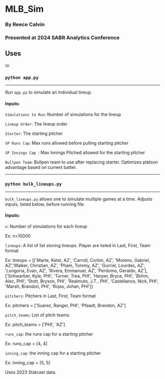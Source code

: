 # MLB_Sim

### By Reece Calvin

### Presented at 2024 SABR Analytics Conference

## Uses




\n
### `python app.py`
-----------------------------


Run `app.py` to simulate an individual lineup.

  #### Inputs:

  `Simulations to Run`: Number of simulations for the lineup
  
  `Lineup Order`: The lineup order
  
  `Starter`: The starting pitcher
  
  `SP Runs Cap`: Max runs allowed before pulling starting pitcher
  
  `SP Innings Cap `: Max Innings Pitched allowed for the starting pitcher
  
  `Bullpen Team`: Bullpen team to use after replacing starter. Optimizes platoon advantage based on current batter.





-----------------------------
### `python bulk_lineups.py`
-----------------------------



  `bulk_lineups.py` allows one to simulate multiple games at a time. Adjusts inputs, listed below, before running file.
  
  #### Inputs:
  
  `n`: Number of simulations for each lineup
   
   Ex: n=10000
  
   
  `lineups`: A list of list storing lineups. Player are listed in Last, First, Team format
   
   Ex: lineups = [['Marte, Ketel, AZ', 'Carroll, Corbin, AZ', 'Moreno, Gabriel, AZ','Walker, Christian, AZ', 'Pham, Tommy, AZ',
                  'Gurriel, Lourdes, AZ', 'Longoria, Evan, AZ', 'Rivera, Emmanuel, AZ', 'Perdomo, Geraldo, AZ'],
                 ['Schwarber, Kyle, PHI', 'Turner, Trea, PHI', 'Harper, Bryce, PHI', 'Bohm, Alec, PHI', 'Stott, Bryson, PHI',
                  'Realmuto, J.T., PHI', 'Castellanos, Nick, PHI', 'Marsh, Brandon, PHI', 'Rojas, Johan, PHI']]
  
  
  `pitchers`: Pitchers in Last, First, Team format
  
   Ex: pitchers = ['Suarez, Ranger, PHI', 'Pfaadt, Brandon, AZ']
  
  
  `pitch_teams`: List of pitch teams
  
   Ex: pitch_teams = ['PHI', 'AZ']
  
  
  `runs_cap`: the runs cap for a starting pitcher
  
   Ex: runs_cap = [4, 4]
  
  
  `inning_cap`: the inning cap for a starting pitcher
  
   Ex: inning_cap = [5, 5]


  
Uses 2023 Statcast data. 
